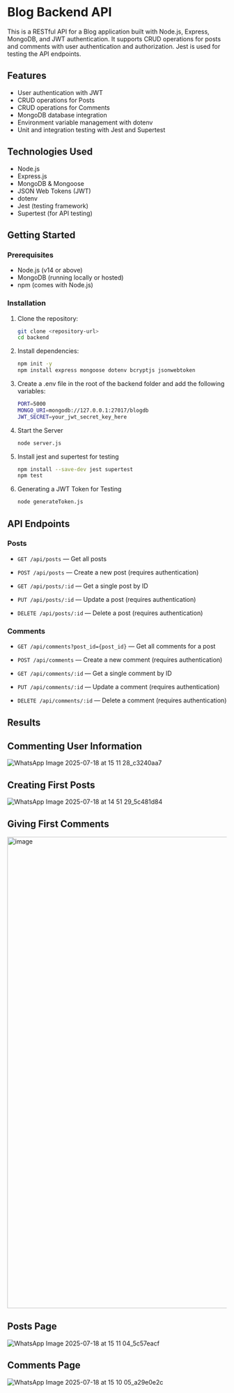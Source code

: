 # Blog Backend API

This is a RESTful API for a Blog application built with Node.js, Express, MongoDB, and JWT authentication. It supports CRUD operations for posts and comments with user authentication and authorization. Jest is used for testing the API endpoints.

## Features

- User authentication with JWT
- CRUD operations for Posts
- CRUD operations for Comments
- MongoDB database integration
- Environment variable management with dotenv
- Unit and integration testing with Jest and Supertest

## Technologies Used

- Node.js
- Express.js
- MongoDB & Mongoose
- JSON Web Tokens (JWT)
- dotenv
- Jest (testing framework)
- Supertest (for API testing)

## Getting Started

### Prerequisites

- Node.js (v14 or above)
- MongoDB (running locally or hosted)
- npm (comes with Node.js)

### Installation

1. Clone the repository:

   ```bash
   git clone <repository-url>
   cd backend

2. Install dependencies:

   ```bash
   npm init -y
   npm install express mongoose dotenv bcryptjs jsonwebtoken

3. Create a .env file in the root of the backend folder and add the following variables:

   ```bash
   PORT=5000
   MONGO_URI=mongodb://127.0.0.1:27017/blogdb
   JWT_SECRET=your_jwt_secret_key_here

4. Start the Server

   ```bash
   node server.js

5. Install jest and supertest for testing

   ```bash
   npm install --save-dev jest supertest
   npm test

6. Generating a JWT Token for Testing

   ```bash
   node generateToken.js

## API Endpoints

### Posts
- `GET /api/posts` — Get all posts

- `POST /api/posts` — Create a new post (requires authentication)

- `GET /api/posts/:id` — Get a single post by ID

- `PUT /api/posts/:id` — Update a post (requires authentication)

- `DELETE /api/posts/:id` — Delete a post (requires authentication)

### Comments
- `GET /api/comments?post_id={post_id}` — Get all comments for a post

- `POST /api/comments` — Create a new comment (requires authentication)

- `GET /api/comments/:id` — Get a single comment by ID

- `PUT /api/comments/:id` — Update a comment (requires authentication)

- `DELETE /api/comments/:id` — Delete a comment (requires authentication)


## Results

## Commenting User Information

![WhatsApp Image 2025-07-18 at 15 11 28_c3240aa7](https://github.com/user-attachments/assets/52328e53-a043-457c-92df-0bc1acde95fa)

## Creating First Posts

![WhatsApp Image 2025-07-18 at 14 51 29_5c481d84](https://github.com/user-attachments/assets/a945727d-939c-4bec-b88e-0df449bf4dd2)

## Giving First Comments

<img width="1919" height="1079" alt="image" src="https://github.com/user-attachments/assets/4aa94690-473d-4bae-a054-09202c7dfca7" />

## Posts Page

![WhatsApp Image 2025-07-18 at 15 11 04_5c57eacf](https://github.com/user-attachments/assets/d52ec32d-127c-4bb2-b33b-77bfdb62165e)

## Comments Page

![WhatsApp Image 2025-07-18 at 15 10 05_a29e0e2c](https://github.com/user-attachments/assets/742f9eaa-707c-407b-88bf-04a094fa8265)








